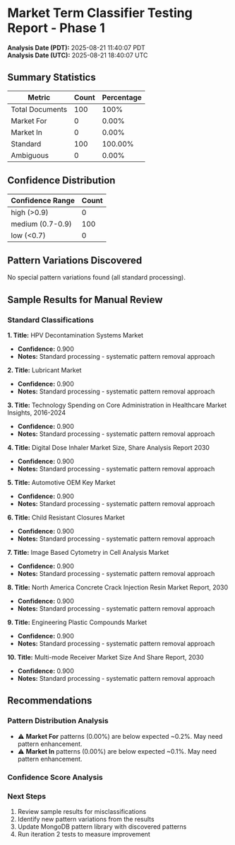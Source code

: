 # Market Term Classifier Testing Report - Phase 1

**Analysis Date (PDT):** 2025-08-21 11:40:07 PDT  
**Analysis Date (UTC):** 2025-08-21 18:40:07 UTC

## Summary Statistics

| Metric | Count | Percentage |
|--------|-------|------------|
| Total Documents | 100 | 100% |
| Market For | 0 | 0.00% |
| Market In | 0 | 0.00% |
| Standard | 100 | 100.00% |
| Ambiguous | 0 | 0.00% |

## Confidence Distribution

| Confidence Range | Count |
|-----------------|-------|
| high (>0.9) | 0 |
| medium (0.7-0.9) | 100 |
| low (<0.7) | 0 |

## Pattern Variations Discovered

No special pattern variations found (all standard processing).

## Sample Results for Manual Review

### Standard Classifications

**1. Title:** HPV Decontamination Systems Market
   - **Confidence:** 0.900
   - **Notes:** Standard processing - systematic pattern removal approach

**2. Title:** Lubricant Market
   - **Confidence:** 0.900
   - **Notes:** Standard processing - systematic pattern removal approach

**3. Title:** Technology Spending on Core Administration in Healthcare Market Insights, 2016-2024
   - **Confidence:** 0.900
   - **Notes:** Standard processing - systematic pattern removal approach

**4. Title:** Digital Dose Inhaler Market Size, Share Analysis Report 2030
   - **Confidence:** 0.900
   - **Notes:** Standard processing - systematic pattern removal approach

**5. Title:** Automotive OEM Key Market
   - **Confidence:** 0.900
   - **Notes:** Standard processing - systematic pattern removal approach

**6. Title:** Child Resistant Closures Market
   - **Confidence:** 0.900
   - **Notes:** Standard processing - systematic pattern removal approach

**7. Title:** Image Based Cytometry in Cell Analysis Market
   - **Confidence:** 0.900
   - **Notes:** Standard processing - systematic pattern removal approach

**8. Title:** North America Concrete Crack Injection Resin Market Report, 2030
   - **Confidence:** 0.900
   - **Notes:** Standard processing - systematic pattern removal approach

**9. Title:** Engineering Plastic Compounds Market
   - **Confidence:** 0.900
   - **Notes:** Standard processing - systematic pattern removal approach

**10. Title:** Multi-mode Receiver Market Size And Share Report, 2030
   - **Confidence:** 0.900
   - **Notes:** Standard processing - systematic pattern removal approach


## Recommendations

### Pattern Distribution Analysis

- ⚠️ **Market For** patterns (0.00%) are below expected ~0.2%. May need pattern enhancement.
- ⚠️ **Market In** patterns (0.00%) are below expected ~0.1%. May need pattern enhancement.

### Confidence Score Analysis


### Next Steps

1. Review sample results for misclassifications
2. Identify new pattern variations from the results
3. Update MongoDB pattern library with discovered patterns
4. Run iteration 2 tests to measure improvement
